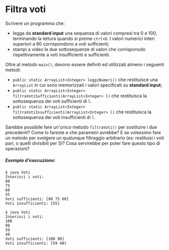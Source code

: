 # Filtra voti

Scrivere un programma che:
 * legga da **standard input** una sequenza di valori compresi tra 0 e 100, terminando la lettura quando si preme `ctrl+D`. I valori numerici interi superiori a 60 corrispondono a voti sufficienti; 
 * stampi a video le due sottosequenze di valori che corrisponodo rispettivamente a voti insufficienti e sufficienti.
 
Oltre al metodo `main()`, devono essere definiti ed utilizzati almeno i seguenti metodi:
* `public static ArrayList<Integer> leggiNumeri()` che restituisce una `ArrayList` in cui sono memorizzati i valori specificati su **standard input**;
* `public static ArrayList<Integer> filtraVotiSufficienti(ArrayList<Integer> l)` che restituisca la sottosequenza dei voti sufficienti di `l`. 
* `public static ArrayList<Integer> filtraVotiInsufficienti(ArrayList<Integer> l)` che restituisca la sottosequenza dei voti insufficienti di `l`.

Sarebbe possibile fare un'unico metodo `filtraVoti()` per sostituire i due precedenti? Come lo fareste e che parametri avrebbe? E se volessimo fare un metodo per svolgere un qualunque filtraggio arbitrario (es: restituisi i voti pari, o quelli divisibili per 5)? Cosa servirebbe per poter fare questo tipo di operazioni?

##### Esempio d'esecuzione:

```text
$ java Voti
Inserisci i voti:
80
75
60
55 
Voti sufficienti: [80 75 60]
Voti insufficienti: [55]

$ java Voti
Inserisci i voti:
100
98
59
40
Voti sufficienti: [100 98]
Voti insufficienti: [59 40]
```
